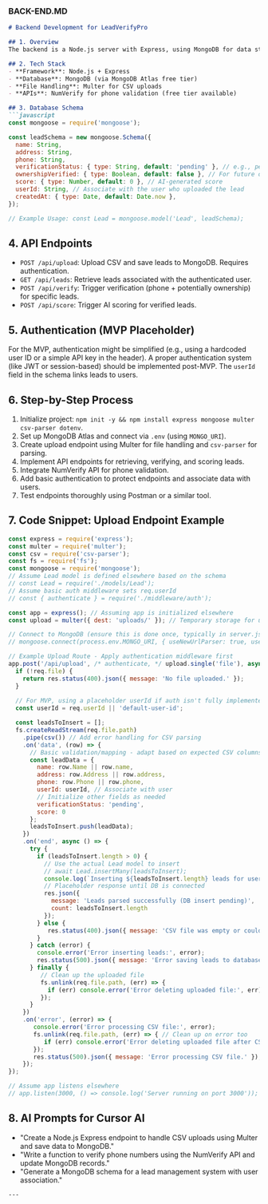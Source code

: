 ### BACK-END.MD
```markdown
# Backend Development for LeadVerifyPro

## 1. Overview
The backend is a Node.js server with Express, using MongoDB for data storage, hosted on Heroku's free tier.

## 2. Tech Stack
- **Framework**: Node.js + Express
- **Database**: MongoDB (via MongoDB Atlas free tier)
- **File Handling**: Multer for CSV uploads
- **APIs**: NumVerify for phone validation (free tier available)

## 3. Database Schema
```javascript
const mongoose = require('mongoose');

const leadSchema = new mongoose.Schema({
  name: String,
  address: String,
  phone: String,
  verificationStatus: { type: String, default: 'pending' }, // e.g., pending, verified, failed
  ownershipVerified: { type: Boolean, default: false }, // For future ownership check
  score: { type: Number, default: 0 }, // AI-generated score
  userId: String, // Associate with the user who uploaded the lead
  createdAt: { type: Date, default: Date.now },
});

// Example Usage: const Lead = mongoose.model('Lead', leadSchema);
```

## 4. API Endpoints
- `POST /api/upload`: Upload CSV and save leads to MongoDB. Requires authentication.
- `GET /api/leads`: Retrieve leads associated with the authenticated user.
- `POST /api/verify`: Trigger verification (phone + potentially ownership) for specific leads.
- `POST /api/score`: Trigger AI scoring for verified leads.

## 5. Authentication (MVP Placeholder)
For the MVP, authentication might be simplified (e.g., using a hardcoded user ID or a simple API key in the header). A proper authentication system (like JWT or session-based) should be implemented post-MVP. The `userId` field in the schema links leads to users.

## 6. Step-by-Step Process
1. Initialize project: `npm init -y && npm install express mongoose multer csv-parser dotenv`.
2. Set up MongoDB Atlas and connect via `.env` (using `MONGO_URI`).
3. Create upload endpoint using Multer for file handling and `csv-parser` for parsing.
4. Implement API endpoints for retrieving, verifying, and scoring leads.
5. Integrate NumVerify API for phone validation.
6. Add basic authentication to protect endpoints and associate data with users.
7. Test endpoints thoroughly using Postman or a similar tool.

## 7. Code Snippet: Upload Endpoint Example
```javascript
const express = require('express');
const multer = require('multer');
const csv = require('csv-parser');
const fs = require('fs');
const mongoose = require('mongoose');
// Assume Lead model is defined elsewhere based on the schema
// const Lead = require('./models/Lead'); 
// Assume basic auth middleware sets req.userId
// const { authenticate } = require('./middleware/auth'); 

const app = express(); // Assuming app is initialized elsewhere
const upload = multer({ dest: 'uploads/' }); // Temporary storage for uploads

// Connect to MongoDB (ensure this is done once, typically in server.js)
// mongoose.connect(process.env.MONGO_URI, { useNewUrlParser: true, useUnifiedTopology: true });

// Example Upload Route - Apply authentication middleware first
app.post('/api/upload', /* authenticate, */ upload.single('file'), async (req, res) => {
  if (!req.file) {
    return res.status(400).json({ message: 'No file uploaded.' });
  }
  
  // For MVP, using a placeholder userId if auth isn't fully implemented
  const userId = req.userId || 'default-user-id'; 

  const leadsToInsert = [];
  fs.createReadStream(req.file.path)
    .pipe(csv()) // Add error handling for CSV parsing
    .on('data', (row) => {
      // Basic validation/mapping - adapt based on expected CSV columns
      const leadData = { 
        name: row.Name || row.name, 
        address: row.Address || row.address,
        phone: row.Phone || row.phone,
        userId: userId, // Associate with user
        // Initialize other fields as needed
        verificationStatus: 'pending',
        score: 0
      };
      leadsToInsert.push(leadData);
    })
    .on('end', async () => {
      try {
        if (leadsToInsert.length > 0) {
          // Use the actual Lead model to insert
          // await Lead.insertMany(leadsToInsert); 
          console.log(`Inserting ${leadsToInsert.length} leads for user ${userId}`);
          // Placeholder response until DB is connected
          res.json({ 
            message: 'Leads parsed successfully (DB insert pending)', 
            count: leadsToInsert.length 
          }); 
        } else {
           res.status(400).json({ message: 'CSV file was empty or could not be parsed.' });
        }
      } catch (error) {
        console.error('Error inserting leads:', error);
        res.status(500).json({ message: 'Error saving leads to database.' });
      } finally {
         // Clean up the uploaded file
         fs.unlink(req.file.path, (err) => {
           if (err) console.error('Error deleting uploaded file:', err);
         });
      }
    })
    .on('error', (error) => {
       console.error('Error processing CSV file:', error);
       fs.unlink(req.file.path, (err) => { // Clean up on error too
          if (err) console.error('Error deleting uploaded file after CSV error:', err);
       });
       res.status(500).json({ message: 'Error processing CSV file.' });
    });
});

// Assume app listens elsewhere
// app.listen(3000, () => console.log('Server running on port 3000'));
```

## 8. AI Prompts for Cursor AI
- "Create a Node.js Express endpoint to handle CSV uploads using Multer and save data to MongoDB."
- "Write a function to verify phone numbers using the NumVerify API and update MongoDB records."
- "Generate a MongoDB schema for a lead management system with user association."
```
---